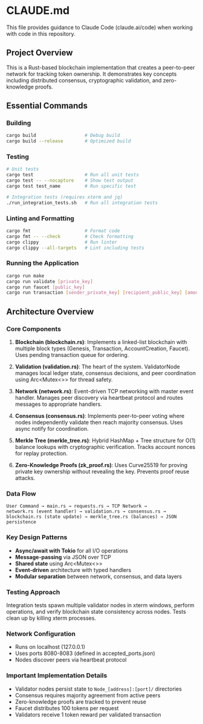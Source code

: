 # CLAUDE.md

This file provides guidance to Claude Code (claude.ai/code) when working with code in this repository.

## Project Overview

This is a Rust-based blockchain implementation that creates a peer-to-peer network for tracking token ownership. It demonstrates key concepts including distributed consensus, cryptographic validation, and zero-knowledge proofs.

## Essential Commands

### Building
```bash
cargo build                  # Debug build
cargo build --release        # Optimized build
```

### Testing
```bash
# Unit tests
cargo test                   # Run all unit tests
cargo test -- --nocapture    # Show test output
cargo test test_name         # Run specific test

# Integration tests (requires xterm and jq)
./run_integration_tests.sh   # Run all integration tests
```

### Linting and Formatting
```bash
cargo fmt                    # Format code
cargo fmt -- --check         # Check formatting
cargo clippy                 # Run linter
cargo clippy --all-targets   # Lint including tests
```

### Running the Application
```bash
cargo run make                                                           # Create new account
cargo run validate [private_key]                                         # Run validator node
cargo run faucet [public_key]                                           # Request 100 tokens
cargo run transaction [sender_private_key] [recipient_public_key] [amount]  # Send transaction
```

## Architecture Overview

### Core Components

1. **Blockchain (blockchain.rs)**: Implements a linked-list blockchain with multiple block types (Genesis, Transaction, AccountCreation, Faucet). Uses pending transaction queue for ordering.

2. **Validation (validation.rs)**: The heart of the system. ValidatorNode manages local ledger state, consensus decisions, and peer coordination using Arc<Mutex<>> for thread safety.

3. **Network (network.rs)**: Event-driven TCP networking with master event handler. Manages peer discovery via heartbeat protocol and routes messages to appropriate handlers.

4. **Consensus (consensus.rs)**: Implements peer-to-peer voting where nodes independently validate then reach majority consensus. Uses async notify for coordination.

5. **Merkle Tree (merkle_tree.rs)**: Hybrid HashMap + Tree structure for O(1) balance lookups with cryptographic verification. Tracks account nonces for replay protection.

6. **Zero-Knowledge Proofs (zk_proof.rs)**: Uses Curve25519 for proving private key ownership without revealing the key. Prevents proof reuse attacks.

### Data Flow
```
User Command → main.rs → requests.rs → TCP Network → 
network.rs (event handler) → validation.rs → consensus.rs → 
blockchain.rs (state update) → merkle_tree.rs (balances) → JSON persistence
```

### Key Design Patterns
- **Async/await with Tokio** for all I/O operations
- **Message-passing** via JSON over TCP
- **Shared state** using Arc<Mutex<>>
- **Event-driven** architecture with typed handlers
- **Modular separation** between network, consensus, and data layers

### Testing Approach
Integration tests spawn multiple validator nodes in xterm windows, perform operations, and verify blockchain state consistency across nodes. Tests clean up by killing xterm processes.

### Network Configuration
- Runs on localhost (127.0.0.1)
- Uses ports 8080-8083 (defined in accepted_ports.json)
- Nodes discover peers via heartbeat protocol

### Important Implementation Details
- Validator nodes persist state to `Node_[address]:[port]/` directories
- Consensus requires majority agreement from active peers
- Zero-knowledge proofs are tracked to prevent reuse
- Faucet distributes 100 tokens per request
- Validators receive 1 token reward per validated transaction